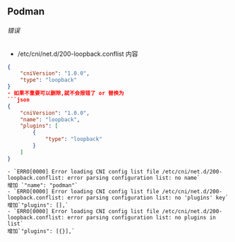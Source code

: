 ## Podman

###### 错误
- /etc/cni/net.d/200-loopback.conflist 内容
```json
{
    "cniVersion": "1.0.0",
    "type": "loopback"
}
- 如果不重要可以删除,就不会报错了 or 替换为
```json
{
    "cniVersion": "1.0.0",
    "name": "loopback",
    "plugins": [
        {
            "type": "loopback"
        }
    ]
}
```
```
- `ERRO[0000] Error loading CNI config list file /etc/cni/net.d/200-loopback.conflist: error parsing configuration list: no name`
增加 `"name": "podman"`
- `ERRO[0000] Error loading CNI config list file /etc/cni/net.d/200-loopback.conflist: error parsing configuration list: no 'plugins' key`
增加`"plugins": [],`
- `ERRO[0000] Error loading CNI config list file /etc/cni/net.d/200-loopback.conflist: error parsing configuration list: no plugins in list`
增加`"plugins": [{}],`
